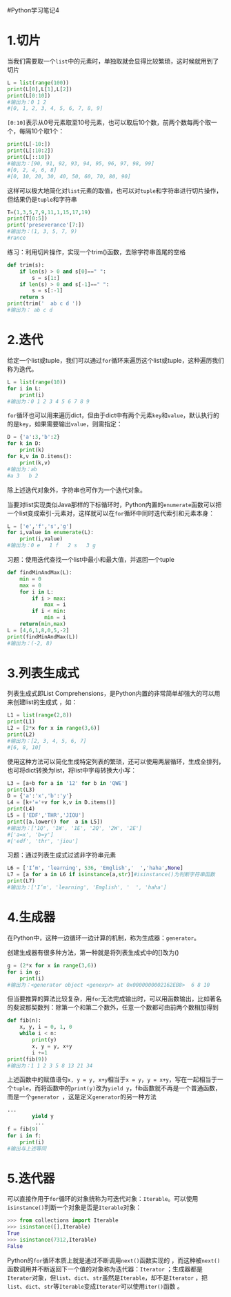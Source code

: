 #Python学习笔记4

# 1.切片

当我们需要取一个`list`中的元素时，单独取就会显得比较繁琐，这时候就用到了切片

```python
L = list(range(100))
print(L[0],L[1],L[2])
print(L[0:10])
#输出为：0 1 2
#[0, 1, 2, 3, 4, 5, 6, 7, 8, 9]
```

`[0:10]`表示从0号元素取至10号元素，也可以取后10个数，前两个数每两个取一个，每隔10个取1个：

```python
print(L[-10:])
print(L[:10:2])
print(L[::10])
#输出为：[90, 91, 92, 93, 94, 95, 96, 97, 98, 99]
#[0, 2, 4, 6, 8]
#[0, 10, 20, 30, 40, 50, 60, 70, 80, 90]
```

这样可以极大地简化对`list`元素的取值，也可以对`tuple`和字符串进行切片操作，但结果仍是`tuple`和字符串

```python
T=(1,3,5,7,9,11,1,15,17,19)
print(T[0:5])
print('preseverance'[7:])
#输出为：(1, 3, 5, 7, 9)
#rance
```

练习：利用切片操作，实现一个trim()函数，去除字符串首尾的空格

```python
def trim(s):
	if len(s) > 0 and s[0]==" ":
		s = s[1:]
	if len(s) > 0 and s[-1]==" ":
		s = s[:-1]
	return s
print(trim('  ab c d '))
#输出为： ab c d
```

# 2.迭代

给定一个list或tuple，我们可以通过`for`循环来遍历这个list或tuple，这种遍历我们称为迭代。

```python
L = list(range(10))
for i in L:
	print(i)
#输出为：0 1 2 3 4 5 6 7 8 9
```

 `for`循环也可以用来遍历dict，但由于dict中有两个元素`key`和`value`，默认执行的的是`key`，如果需要输出`value`，则需指定：

```python
D = {'a':3,'b':2}
for k in D:
	print(k)
for k,v in D.items():
	print(k,v)
#输出为：ab
#a 3   b 2
```

除上述迭代对象外，字符串也可作为一个迭代对象。

当要对list实现类似Java那样的下标循环时，Python内置的`enumerate`函数可以把一个list变成索引-元素对，这样就可以在`for`循环中同时迭代索引和元素本身：

```python
L = ['e','f','s','g']
for i,value in enumerate(L):
	print(i,value)
#输出为：0 e   1 f   2 s   3 g
```

习题：使用迭代查找一个list中最小和最大值，并返回一个tuple 

```python
def findMinAndMax(L):
	min = 0
	max = 0
	for i in L:
		if i > max:
			max = i
		if i < min:
			min = i
	return(min,max)
L = [4,6,1,8,0,5,-2]
print(findMinAndMax(L))
#输出为：(-2, 8)
```

# 3.列表生成式

列表生成式即List Comprehensions，是Python内置的非常简单却强大的可以用来创建list的生成式 ，如：

```python
L1 = list(range(2,8))
print(L1)
L2 = [2*x for x in range(3,6)]
print(L2)
#输出为：[2, 3, 4, 5, 6, 7]
#[6, 8, 10]
```

使用这种方法可以简化生成特定列表的繁琐，还可以使用两层循环，生成全排列，也可将dict转换为list，将list中字母转换大小写：

```python
L3 = [a+b for a in '12' for b in 'QWE']
print(L3)
D = {'a':'x','b':'y'}
L4 = [k+'='+v for k,v in D.items()]
print(L4)
L5 = ['EDF','THR','JIOU']
print([a.lower() for  a in L5])
#输出为：['1Q', '1W', '1E', '2Q', '2W', '2E']
#['a=x', 'b=y']
#['edf', 'thr', 'jiou']
```

习题：通过列表生成式过滤非字符串元素

```python
L6 = ['I’m', 'learning', 536, 'Emglish','  ','haha',None]
L7 = [a for a in L6 if isinstance(a,str)]#isinstance()为判断字符串函数
print(L7)
#输出为：['I’m', 'learning', 'Emglish', '  ', 'haha']
```

# 4.生成器

在Python中，这种一边循环一边计算的机制，称为生成器：`generator`。 

创建生成器有很多种方法，第一种就是将列表生成式中的[]改为()

```python
g = (2*x for x in range(3,6))
for i in g:
	print(i)
#输出为：<generator object <genexpr> at 0x0000000002162EB8>  6 8 10
```

但当要推算的算法比较复杂，用`for`无法完成输出时，可以用函数输出，比如著名的斐波那契数列：除第一个和第二个数外，任意一个数都可由前两个数相加得到 

```python
def fib(n):
	x, y, i = 0, 1, 0
	while i < n:
		print(y)
		x, y = y, x+y
		i +=1
print(fib(9))
#输出为：1 1 2 3 5 8 13 21 34
```

上述函数中的赋值语句`x, y = y, x+y`相当于`x = y`，`y = x+y`，写在一起相当于一个`tuple`，而将函数中的`print(y)`改为`yield y`，fib函数就不再是一个普通函数，而是一个`generator `，这是定义`generator`的另一种方法 

```python
...
		yield y
         ...
f = fib(9)
for i in f:
	print(i)
#输出与上述等同
```

# 5.迭代器

可以直接作用于`for`循环的对象统称为可迭代对象：`Iterable`。可以使用`isinstance()`判断一个对象是否是`Iterable`对象：

```python
>>> from collections import Iterable
>>> isinstance([],Iterable)
True
>>> isinstance(7312,Iterable)
False
```

Python的`for`循环本质上就是通过不断调用`next()`函数实现的 ，而这种被`next()`函数调用并不断返回下一个值的对象称为迭代器：`Iterator` ；生成器都是`Iterator`对象，但`list`、`dict`、`str`虽然是`Iterable`，却不是`Iterator` ，把`list`、`dict`、`str`等`Iterable`变成`Iterator`可以使用`iter()`函数 。

